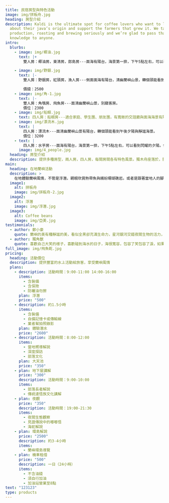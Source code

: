 ```yaml
---
title: 民宿房型與特色活動
image: img/拼板舟.jpg
heading: 房型介紹
description: Kaldi is the ultimate spot for coffee lovers who want to learn
  about their java’s origin and support the farmers that grew it. We take coffee
  production, roasting and brewing seriously and we’re glad to pass that
  knowledge to anyone.
intro:
  blurbs:
    - image: img/椰油.jpg
      text: |+
        雙人房：椰油房，東清房，郎島房---面海有陽台，海景第一排，下午5點左右，可以看到閃耀的夕陽。價位：2800

    - image: img/野銀.jpg
      text: |-
        雙人房：野銀房，紅頭房，漁人房---側面面海有陽台，清幽蘭嶼山景，轉個頭能看到午後夕陽與靜謐海景。

        價錢：2500
    - image: img/角-1.jpg
      text: |-
        雙人房：角鴞房、飛魚房---面清幽蘭嶼山景，別緻客房。
        價位：2300
    - image: img/船眼.jpg
      text: 四人房：船眼房---適合家庭、學生團、朋友團，有寬敞的交誼廳與面海海景有陽台，全民宿最好景觀房。價位：4000
    - image: img/漂流木.jpg
      text: |
        四人房：漂流木---面清幽蘭嶼山景有陽台，轉個頭能看到午後夕陽與靜謐海景。
        價位：3200
    - text: |
        四人房：水芋房---面海有陽台，海景第一排，下午5點左右，可以看到閃耀的夕陽。價位：3600
      image: img/4_people.jpg
  heading: 房型介紹
  description: 提供多種房型，兩人房，四人房，每間房間各有特色風景。獨木舟座落於，開元港附近，最熱鬧的椰油村落，在獨木舟，房型是以當地部落命名，來看看每間房型的特色吧。
main:
  heading: 在地蘭嶼活動
  description: >
    在地體驗蘭嶼風情，不管是浮潛，親眼欣賞熱帶魚與繽紛珊瑚礁岩。或者是跟著當地人的腳步探索夜間的蘭嶼，原始與傳統的地下屋。在島嶼上手腳並用攀爬高山與走訪河道等等，一同來深度了解蘭嶼吧！！！
  image1:
    alt: 拼板舟
    image: img/拼板舟-2.jpg
  image2:
    alt: 浮潛
    image: img/浮潛.jpg
  image3:
    alt: Coffee beans
    image: img/亞美.jpg
testimonials:
  - author: 鄭小豪
    quote: 蘭嶼的美有種靜謐的美，看似全黑卻充滿生命力，星河銀河交錯夜間生物的活力，聽著當地部落青年訴說著阿公，阿祖的日本軍的歷史故事！
  - author: 獨角獸
    quote: 喜歡自己大笑的樣子，喜歡碰到海水的日子，海很寬容，包容了笑包容了淚，如果想哭的時候，就進到海裡！海會幫你分擔憂愁。
full_image: img/飛魚乾.jpg
pricing:
  heading: 活動價位
  description: 提供豐富的水上活動給旅客，享受蘭嶼風情
  plans:
    - description: 活動時間：9:00-11:00 14:00-16:00
      items:
        - 含裝備
        - 含保險
        - 防曬油勿擦
      plan: 浮潛
      price: "500"
    - description: 約1.5小時
      items:
        - 含裝備
        - 自備記憶卡或傳輸線
        - 業者幫拍照錄影
      plan: 體驗潛水
      price: "2600"
    - description: 活動時間：8:00-12:00
      items:
        - 當地嚮導解說
        - 深度探訪
        - 部落文化
      plan: 大天池
      price: "350"
    - plan: 地下屋講解
      price: "300"
      description: 活動時間：9:00-10:00
      items:
        - 部落長者解說
        - 傳統達悟族文化講解
    - plan: 夜觀
      price: "350"
      description: 活動時間：19:00-21:30
      items:
        - 夜間生態觀察
        - 見證傳說中的嘟嘟悟
        - 海蛇解說
    - plan: 環島解說
      price: "2500"
      description: 約3-4小時
      items:
        - 蘭嶼環島導覽
    - plan: 機車租借
      price: "500"
      description: 一日（24小時）
      items:
        - 不含油錢
        - 須自行加油
        - 加油站營業至8點
text: "123123"
type: products
---
```

